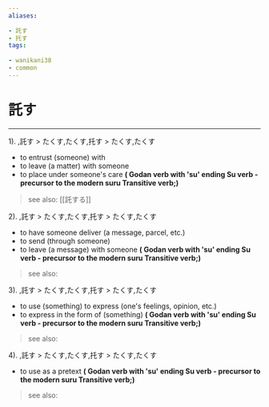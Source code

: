 ```yaml
---
aliases:
    
- 託す
- 托す
tags:
    
- wanikani38
- common
---
```


# 託す
---
1).
,託す > たくす,たくす,托す > たくす,たくす

- to entrust (someone) with
- to leave (a matter) with someone
- to place under someone's care
**( Godan verb with 'su' ending Su verb - precursor to the modern suru Transitive verb;)**
> see also:  [[託する]]
            
2).
,託す > たくす,たくす,托す > たくす,たくす

- to have someone deliver (a message, parcel, etc.)
- to send (through someone)
- to leave (a message) with someone
**( Godan verb with 'su' ending Su verb - precursor to the modern suru Transitive verb;)**
> see also: 
            
3).
,託す > たくす,たくす,托す > たくす,たくす

- to use (something) to express (one's feelings, opinion, etc.)
- to express in the form of (something)
**( Godan verb with 'su' ending Su verb - precursor to the modern suru Transitive verb;)**
> see also: 
            
4).
,託す > たくす,たくす,托す > たくす,たくす

- to use as a pretext
**( Godan verb with 'su' ending Su verb - precursor to the modern suru Transitive verb;)**
> see also: 
            